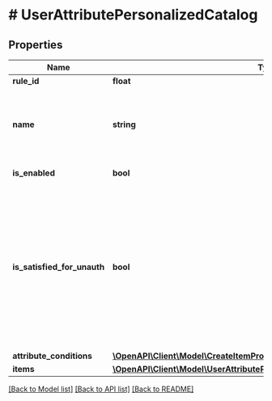 # # UserAttributePersonalizedCatalog

## Properties

Name | Type | Description | Notes
------------ | ------------- | ------------- | -------------
**rule_id** | **float** | Rule ID. |
**name** | **string** | Readable name of a rule. Used to display a rule in Publisher Account. |
**is_enabled** | **bool** | If rule is enabled. |
**is_satisfied_for_unauth** | **bool** | Whether the item is displayed to unauthorized users. If &#x60;true&#x60;, the item is displayed to the unauthorized user regardless of catalog display rules. &#x60;false&#x60; by default. | [optional]
**attribute_conditions** | [**\OpenAPI\Client\Model\CreateItemPromotionRequestAttributeConditionsInner**](CreateItemPromotionRequestAttributeConditionsInner.md) |  |
**items** | [**\OpenAPI\Client\Model\UserAttributePersonalizedCatalogItemsInner[]**](UserAttributePersonalizedCatalogItemsInner.md) |  |

[[Back to Model list]](../../README.md#models) [[Back to API list]](../../README.md#endpoints) [[Back to README]](../../README.md)
